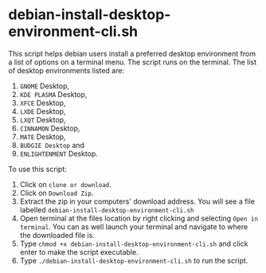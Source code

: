 # debian-install-desktop-environment-cli.sh

This script helps debian users install a preferred desktop environment from a list of options on a terminal menu. The script runs on the terminal. The list of desktop environments listed are:
  1. `GNOME` Desktop,
  2. `KDE PLASMA` Desktop,
  3. `XFCE` Desktop,
  4. `LXDE` Desktop,
  5. `LXQT` Desktop,
  6. `CINNAMON` Desktop,
  7. `MATE` Desktop,
  8. `BUDGIE Desktop` and
  9. `ENLIGHTENMENT` Desktop.


To use this script:
  1. Click on `clone or download`.
  2. Click on `Download Zip`.
  3. Extract the zip in your computers' download address. You will see a file labelled `debian-install-desktop-environment-cli.sh`
  4. Open terminal at the files location by right clicking and selecting `Open in terminal`. You can as well launch your terminal and navigate to where the downloaded file is.
  5. Type `chmod +x debian-install-desktop-environment-cli.sh` and click enter to make the script executable.
  6. Type `./debian-install-desktop-environment-cli.sh` to run the script.
